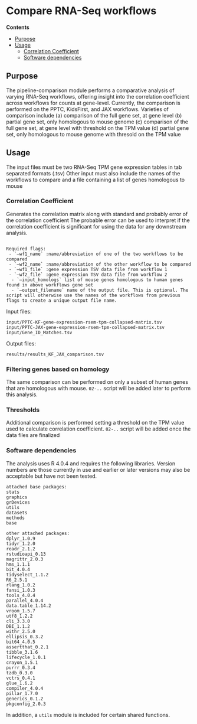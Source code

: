 # Compare RNA-Seq workflows

**Contents**

- [Purpose](#purpose)
- [Usage](#usage)
  - [Correlation Coefficient](#correlation-coefficient)
  - [Software dependencies](#software-dependencies)

## Purpose
The pipeline-comparison module performs a comparative analysis of varying RNA-Seq workflows, offering insight into the correlation coefficient across workflows for counts at gene-level. Currently, the comparison is performed on the PPTC, KidsFirst, and JAX workflows.
Varieties of comparison include (a) comparison of the full gene set, at gene level (b) partial gene set, only homologous to mouse genome (c) comparison of the full gene set, at gene level with threshold on the TPM value (d) partial gene set, only homologous to mouse genome with thresold on the TPM value

## Usage
The input files must be two RNA-Seq TPM gene expression tables in tab separated formats (.tsv) 
Other input must also include the names of the workflows to compare and a file containing a list of genes homologous to mouse


### Correlation Coefficient
Generates the correlation matrix along with standard and probably error of the correlation coefficient
The probable error can be used to interpret if the correlation coefficient is significant for using the data for any downstream analysis.

```

Required flags:
 - `—wf1_name` :name/abbreviation of one of the two workflows to be compared
 - `—wf2_name` :name/abbreviation of the other workflow to be compared
 - `—wf1_file` :gene expression TSV data file from workflow 1
 - `—wf2_file` :gene expression TSV data file from workflow 2
  - `—input_homologs` list of mouse genes homologous to human genes found in above workflows gene set
  - `—output_filename` name of the output file. This is optional. The script will otherwise use the names of the workflows from previous flags to create a unique output file name.
```

Input files:
```
input/PPTC-KF-gene-expression-rsem-tpm-collapsed-matrix.tsv
input/PPTC-JAX-gene-expression-rsem-tpm-collapsed-matrix.tsv
input/Gene_ID_Matches.tsv
```

Output files:
```
results/results_KF_JAX_comparison.tsv
```
### Filtering genes based on homology
The same comparison can be performed on only a subset of human genes that are homologous with mouse. `02-..` script will be added later to perform this analysis.

### Thresholds
Additional comparison is performed setting a threshold on the TPM value used to calculate correlation coefficient. `02-..` script will be added once the data files are finalized




### Software dependencies
The analysis uses R 4.0.4 and requires the following libraries. Version numbers
are those currently in use and earlier or later versions may also be acceptable but have not been tested.
```
attached base packages:
stats     
graphics
grDevices
utils
datasets
methods
base     

other attached packages:
dplyr_1.0.9
tidyr_1.2.0
readr_2.1.2
rstudioapi_0.13
magrittr_2.0.3
hms_1.1.1
bit_4.0.4
tidyselect_1.1.2
R6_2.5.1
rlang_1.0.2      
fansi_1.0.3
tools_4.0.4
parallel_4.0.4
data.table_1.14.2
vroom_1.5.7
utf8_1.2.2
cli_3.3.0        
DBI_1.1.2
withr_2.5.0
ellipsis_0.3.2
bit64_4.0.5
assertthat_0.2.1
tibble_3.1.6
lifecycle_1.0.1  
crayon_1.5.1
purrr_0.3.4
tzdb_0.3.0
vctrs_0.4.1
glue_1.6.2
compiler_4.0.4
pillar_1.7.0     
generics_0.1.2
pkgconfig_2.0.3  
```
In addition, a `utils` module is included for certain shared functions.
